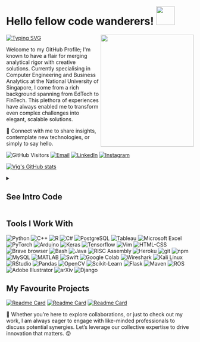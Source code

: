 <h1> Hello fellow code wanderers! <img src="https://media.giphy.com/media/mGcNjsfWAjY5AEZNw6/giphy.gif" width="50"></h1>

[![Typing SVG](https://readme-typing-svg.demolab.com/?lines=I’m+Vig+>+A+seasoned+technologist;And+a+strategic+innovator+😉)](https://git.io/typing-svg)
<img align='right' src="https://media3.giphy.com/media/v1.Y2lkPTc5MGI3NjExdHhqY2lxb2ZvcmJjZ3FuZXVpbnR4ZW00MGh5Nm9zMmEyemtpN3RrZyZlcD12MV9pbnRlcm5hbF9naWZfYnlfaWQmY3Q9cw/2DMN31jEeBLVJQGXz6/giphy.gif" width="250" height="300">

Welcome to my GitHub Profile; I'm known to have a flair for merging analytical rigor with creative solutions. Currently specialising in Computer Engineering and Business Analytics at the National University of Singapore, I come from a rich background spanning from EdTech to FinTech. This plethora of experiences have always enabled me to transform even complex challenges into elegant, scalable solutions.

🔗 Connect with me to share insights, contemplate new technologies, or simply to say hello.

![GitHub Visitors](https://visitor-badge.laobi.icu/badge?page_id=KVignesh122.KVignesh122&title=GitHub%20Visitors)
[![Email](https://img.shields.io/badge/Email-vignesh.k%40u.nus.edu-008000?style=flat-square&logo=gmail&logoColor=white)](mailto:vignesh.k@u.nus.edu)
[![LinkedIn](https://img.shields.io/badge/LinkedIn-Profile-blue?style=flat-square&logo=linkedin&logoColor=white)](https://www.linkedin.com/in/kvignesh122)
[![Instagram](https://img.shields.io/badge/My-Instagram-FF0000?style=flat-square&logo=instagram&logoColor=white)](https://www.instagram.com/vig.k.well)

[![Vig's GitHub stats](https://github-readme-stats.vercel.app/api?username=kvignesh122&show=prs_merged,prs_merged_percentage&show_icons=true&theme=transparent&rank_icon=percentile)](https://github.com/anuraghazra/github-readme-stats)

<details>
  <summary><h2>See Intro Code</h2></summary>

```java
public class AboutMe {
    private String fullname;
    private String role;
    private String location;
    private String[] languagesSpoken;

    public AboutMe() {
        this.fullname = "Vignesh Kumaravel";
        this.role = "AI Software Developer, Uptale";
        this.location = "Paris, France"
        this.languagesSpoken = new String[]{"English", "Tamil", "Malay", "Spanish"};
    }

    public void greet() {
        System.out.println("Hi, thanks for checking out my profile.");
    }

    public static void main(String[] args) {
        AboutMe me = new AboutMe();
        me.greet();
    }
}
```

</details>

## Tools I Work With
<p>
  <img alt="Python" src="https://img.shields.io/badge/-Python-3776AB?style=flat-square&logo=python&logoColor=white" />
  <img alt="C++" src="https://img.shields.io/badge/-C++-00599C?style=flat-square&logo=cplusplus&logoColor=white" />
  <img alt="R" src="https://img.shields.io/badge/-R-276DC3?style=flat-square&logo=r&logoColor=white" />
  <img alt="C#" src="https://img.shields.io/badge/-CSharp-239120?style=flat-square&logo=csharp&logoColor=white" />
  <img alt="PostgreSQL" src="https://img.shields.io/badge/-PostgreSQL-4169E1?style=flat-square&logo=postgresql&logoColor=white" />
  <img alt="Tableau" src="https://img.shields.io/badge/-Tableau-E97627?style=flat-square&logo=tableau&logoColor=white" />
  <img alt="Microsoft Excel" src="https://img.shields.io/badge/-Microsoft_Excel-217346?style=flat-square&logo=microsoftexcel&logoColor=white" />
  <img alt="PyTorch" src="https://img.shields.io/badge/-PyTorch-EE4C2C?style=flat-square&logo=pytorch&logoColor=white" />
  <img alt="Arduino" src="https://img.shields.io/badge/-Arduino-00979D?style=flat-square&logo=arduino&logoColor=white" />
  <img alt="Keras" src="https://img.shields.io/badge/-Keras-D00000?style=flat-square&logo=keras&logoColor=white" />
  <img alt="Tensorflow" src="https://img.shields.io/badge/-Tensorflow-FF6F00?style=flat-square&logo=tensorflow&logoColor=white" />
  <img alt="Vim" src="https://img.shields.io/badge/-Vim-019733?style=flat-square&logo=vim&logoColor=white" />
  <img alt="HTML-CSS" src="https://img.shields.io/badge/-HTML5-E34F26?style=flat-square&logo=html5&logoColor=white" />
  <img alt="Brave browser" src="https://img.shields.io/badge/-Brave_Browser-FB542B?style=flat-square&logo=brave&logoColor=white" />
  <img alt="Bash" src="https://img.shields.io/badge/-Bash-4EAA25?style=flat-square&logo=gnu-bash&logoColor=white" />
  <img alt="Java" src="https://img.shields.io/badge/-Java-007396?style=flat-square&logo=java&logoColor=white" />
  <img alt="RISC Assembly" src="https://img.shields.io/badge/-RISC_Assembly-007ACC?style=flat-square&logo=riscv&logoColor=white" />
  <img alt="Heroku" src="https://img.shields.io/badge/-Heroku-430098?style=flat-square&logo=heroku&logoColor=white" />
  <img alt="git" src="https://img.shields.io/badge/-Git-F05032?style=flat-square&logo=git&logoColor=white" />
  <img alt="npm" src="https://img.shields.io/badge/-NPM-CB3837?style=flat-square&logo=npm&logoColor=white" />
  <img alt="MySQL" src="https://img.shields.io/badge/-MySQL-4479A1?style=flat-square&logo=mysql&logoColor=white" />
  <img alt="MATLAB" src="https://img.shields.io/badge/-MATLAB-0076A8?style=flat-square&logo=mathworks&logoColor=white" />
  <img alt="Swift" src="https://img.shields.io/badge/-Swift-FA7343?style=flat-square&logo=swift&logoColor=white" />
  <img alt="Google Colab" src="https://img.shields.io/badge/-Google_Colab-F9AB00?style=flat-square&logo=googlecolab&logoColor=white" />
  <img alt="Wireshark" src="https://img.shields.io/badge/-Wireshark-1679A7?style=flat-square&logo=wireshark&logoColor=white" />
  <img alt="Kali Linux" src="https://img.shields.io/badge/-Kali_Linux-557C94?style=flat-square&logo=kali-linux&logoColor=white" />
  <img alt="RStudio" src="https://img.shields.io/badge/-RStudio-75AADB?style=flat-square&logo=rstudio&logoColor=white" />
  <img alt="Pandas" src="https://img.shields.io/badge/-Pandas-150458?style=flat-square&logo=pandas&logoColor=white" />
  <img alt="OpenCV" src="https://img.shields.io/badge/-OpenCV-5C3EE8?style=flat-square&logo=opencv&logoColor=white" />
  <img alt="Scikit-Learn" src="https://img.shields.io/badge/-Scikit_Learn-F7931E?style=flat-square&logo=scikit-learn&logoColor=white" />
  <img alt="Flask" src="https://img.shields.io/badge/-Flask-000000?style=flat-square&logo=flask&logoColor=white" />
  <img alt="Maven" src="https://img.shields.io/badge/-Maven-C71A36?style=flat-square&logo=apache-maven&logoColor=white" />
  <img alt="ROS" src="https://img.shields.io/badge/-ROS-22314E?style=flat-square&logo=ros&logoColor=white" />
  <img alt="Adobe Illustrator" src="https://img.shields.io/badge/-Adobe_Illustrator-FF9A00?style=flat-square&logo=adobeillustrator&logoColor=white" />
  <img alt="arXiv" src="https://img.shields.io/badge/-arXiv-B31B1B?style=flat-square&logo=arxiv&logoColor=white" />
  <img alt="Django" src="https://img.shields.io/badge/-Django-092E20?style=flat-square&logo=django&logoColor=white" />
</p>

## My Favourite Projects
[![Readme Card](https://github-readme-stats.vercel.app/api/pin/?username=kvignesh122&repo=cg2028machineCodeConverter)](https://github.com/anuraghazra/github-readme-stats)
[![Readme Card](https://github-readme-stats.vercel.app/api/pin/?username=kvignesh122&repo=alphavantage4j)](https://github.com/anuraghazra/github-readme-stats)
[![Readme Card](https://github-readme-stats.vercel.app/api/pin/?username=kvignesh122&repo=materials)](https://github.com/anuraghazra/github-readme-stats)

💼 Whether you’re here to explore collaborations, or just to check out my work, I am always eager to engage with like-minded professionals to discuss potential synergies. Let’s leverage our collective expertise to drive innovation that matters. 😜
